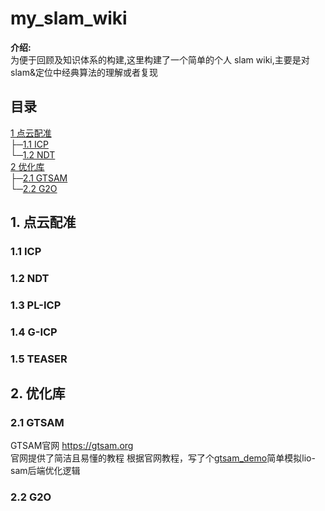 # my_slam_wiki
**介绍:**    
为便于回顾及知识体系的构建,这里构建了一个简单的个人 slam wiki,主要是对slam&定位中经典算法的理解或者复现



## 目录

 [1 点云配准](#1)   
├─[1.1 ICP](#1.1)  
└─[1.2 NDT](#1.2)  
 [2 优化库](#2)     
├─[2.1 GTSAM](#2.1)  
└─[2.2 G2O](#2.2)


## 1. 点云配准 <span id="1"></span>
### 1.1 ICP <span id="1.1"></span>
### 1.2 NDT <span id="1.2"></span>
### 1.3 PL-ICP <span id="1.3"></span>
### 1.4 G-ICP <span id="1.4"></span>
### 1.5 TEASER <span id="1.5"></span>



## 2. 优化库 <span id="2"></span>
### 2.1 GTSAM <span id="2.1"></span>
GTSAM官网 https://gtsam.org  
官网提供了简洁且易懂的教程
根据官网教程，写了个[gtsam_demo](./gtsam_demo.cpp)简单模拟lio-sam后端优化逻辑   

### 2.2 G2O <span id="2.2"></span> 






